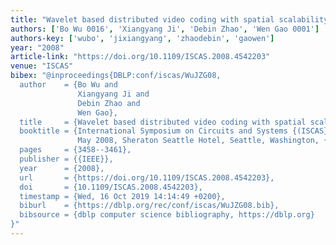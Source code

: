 ```yaml
---
title: "Wavelet based distributed video coding with spatial scalability"
authors: ['Bo Wu 0016', 'Xiangyang Ji', 'Debin Zhao', 'Wen Gao 0001']
authors-key: ['wubo', 'jixiangyang', 'zhaodebin', 'gaowen']
year: "2008"
article-link: "https://doi.org/10.1109/ISCAS.2008.4542203"
venue: "ISCAS"
bibex: "@inproceedings{DBLP:conf/iscas/WuJZG08,
  author    = {Bo Wu and
               Xiangyang Ji and
               Debin Zhao and
               Wen Gao},
  title     = {Wavelet based distributed video coding with spatial scalability},
  booktitle = {International Symposium on Circuits and Systems {(ISCAS} 2008), 18-21
               May 2008, Sheraton Seattle Hotel, Seattle, Washington, {USA}},
  pages     = {3458--3461},
  publisher = {{IEEE}},
  year      = {2008},
  url       = {https://doi.org/10.1109/ISCAS.2008.4542203},
  doi       = {10.1109/ISCAS.2008.4542203},
  timestamp = {Wed, 16 Oct 2019 14:14:49 +0200},
  biburl    = {https://dblp.org/rec/conf/iscas/WuJZG08.bib},
  bibsource = {dblp computer science bibliography, https://dblp.org}
}"
---
```

